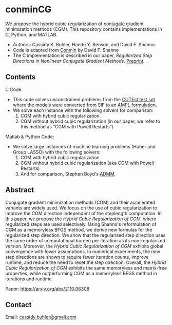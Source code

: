 # conminCG
We propose the hybrid cubic regularization of conjugate gradient minimization methods (CGM). This repository contains implementations in C, Python, and MATLAB. 

- Authors: Cassidy K. Buhler, Hande Y. Benson, and David F. Shanno
- Code is adapted from [Conmin]((https://dl.acm.org/doi/pdf/10.1145/355921.355933)) by David F. Shanno
- The C implementation is described in our paper, *Regularized Step Directions in Nonlinear Conjugate Gradient Methods*. [Preprint](https://arxiv.org/abs/2110.06308). 

## Contents

C Code:
- This code solves unconstrained problems from the [CUTEst test set](https://github.com/ralna/CUTEst) where the models were converted from SIF to an [AMPL formulation](https://vanderbei.princeton.edu/ampl/nlmodels/cute/index.html).
- We solve each instance with the following solvers for comparison:
  1. CGM with hybrid cubic regularization.
  2. CGM without hybrid cubic regularization (in our paper, we refer to this method as “CGM with Powell Restarts”)



Matlab & Python Code:
- We solve large instances of machine learning problems (Huber and Group LASSO) with the following solvers:
  1. CGM with hybrid cubic regularization
  2. CGM without hybrid cubic regularization (aka CGM with Powell Restarts)
  3. And for comparison, Stephen Boyd's [ADMM](https://web.stanford.edu/~boyd/papers/admm/).

## Abstract 

Conjugate gradient minimization methods (CGM) and their accelerated variants are widely used. We focus on the use of cubic regularization to improve the CGM direction independent of the steplength computation. In this paper, we propose the *Hybrid Cubic Regularization of CGM*, where regularized steps are used selectively. Using Shanno's reformulation of CGM as a memoryless BFGS method, we derive new formulas for the regularized step direction. We show that the regularized step direction uses the same order of computational burden per iteration as its non-regularized version. Moreover, the *Hybrid Cubic Regularization of CGM* exhibits global convergence with fewer assumptions. In numerical experiments, the new step directions are shown to require fewer iteration counts, improve runtime, and reduce the need to reset the step direction. Overall, the *Hybrid Cubic Regularization of CGM* exhibits the same memoryless and matrix-free properties, while outperforming CGM as a memoryless BFGS method in iterations and runtime.

Paper: https://arxiv.org/abs/2110.06308

## Contact
Email: cassidy.buhler@gmail.com

